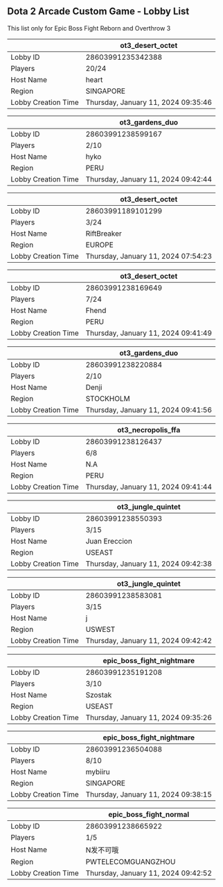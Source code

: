 ## Dota 2 Arcade Custom Game - Lobby List

This list only for Epic Boss Fight Reborn and Overthrow 3

|  | ot3_desert_octet |
| ------ | ------ |
| Lobby ID | 28603991235342388 |
| Players | 20/24 |
| Host Name | heart |
| Region | SINGAPORE |
| Lobby Creation Time | Thursday, January 11, 2024 09:35:46 |


|  | ot3_gardens_duo |
| ------ | ------ |
| Lobby ID | 28603991238599167 |
| Players | 2/10 |
| Host Name | hyko |
| Region | PERU |
| Lobby Creation Time | Thursday, January 11, 2024 09:42:44 |


|  | ot3_desert_octet |
| ------ | ------ |
| Lobby ID | 28603991189101299 |
| Players | 3/24 |
| Host Name | RiftBreaker |
| Region | EUROPE |
| Lobby Creation Time | Thursday, January 11, 2024 07:54:23 |


|  | ot3_desert_octet |
| ------ | ------ |
| Lobby ID | 28603991238169649 |
| Players | 7/24 |
| Host Name | Fhend |
| Region | PERU |
| Lobby Creation Time | Thursday, January 11, 2024 09:41:49 |


|  | ot3_gardens_duo |
| ------ | ------ |
| Lobby ID | 28603991238220884 |
| Players | 2/10 |
| Host Name | Denji |
| Region | STOCKHOLM |
| Lobby Creation Time | Thursday, January 11, 2024 09:41:56 |


|  | ot3_necropolis_ffa |
| ------ | ------ |
| Lobby ID | 28603991238126437 |
| Players | 6/8 |
| Host Name | N.A |
| Region | PERU |
| Lobby Creation Time | Thursday, January 11, 2024 09:41:44 |


|  | ot3_jungle_quintet |
| ------ | ------ |
| Lobby ID | 28603991238550393 |
| Players | 3/15 |
| Host Name | Juan Ereccion |
| Region | USEAST |
| Lobby Creation Time | Thursday, January 11, 2024 09:42:38 |


|  | ot3_jungle_quintet |
| ------ | ------ |
| Lobby ID | 28603991238583081 |
| Players | 3/15 |
| Host Name | j |
| Region | USWEST |
| Lobby Creation Time | Thursday, January 11, 2024 09:42:42 |


|  | epic_boss_fight_nightmare |
| ------ | ------ |
| Lobby ID | 28603991235191208 |
| Players | 3/10 |
| Host Name | Szostak |
| Region | USEAST |
| Lobby Creation Time | Thursday, January 11, 2024 09:35:26 |


|  | epic_boss_fight_nightmare |
| ------ | ------ |
| Lobby ID | 28603991236504088 |
| Players | 8/10 |
| Host Name | mybiiru |
| Region | SINGAPORE |
| Lobby Creation Time | Thursday, January 11, 2024 09:38:15 |


|  | epic_boss_fight_normal |
| ------ | ------ |
| Lobby ID | 28603991238665922 |
| Players | 1/5 |
| Host Name | N发不可哦 |
| Region | PWTELECOMGUANGZHOU |
| Lobby Creation Time | Thursday, January 11, 2024 09:42:52 |


